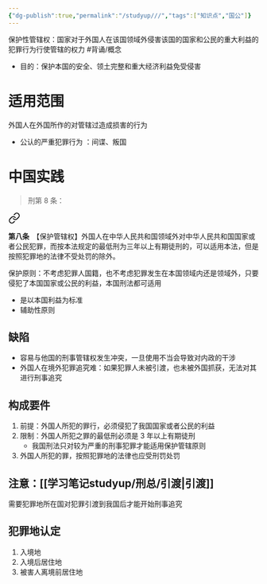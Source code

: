 ```yaml
---
{"dg-publish":true,"permalink":"/studyup///","tags":["知识点","国公"]}
---
```


 保护性管辖权：国家对于外国人在该国领域外侵害该国的国家和公民的重大利益的犯罪行为行使管辖的权力 #背诵/概念 
 - 目的：保护本国的安全、领土完整和重大经济利益免受侵害
# 适用范围
外国人在外国所作的对管辖过造成损害的行为
- 公认的严重犯罪行为 ：间谍、叛国
# 中国实践
>刑第 8 条：
<div class="transclusion internal-embed is-loaded"><a class="markdown-embed-link" href="/////#t8" aria-label="Open link"><svg xmlns="http://www.w3.org/2000/svg" width="24" height="24" viewBox="0 0 24 24" fill="none" stroke="currentColor" stroke-width="2" stroke-linecap="round" stroke-linejoin="round" class="svg-icon lucide-link"><path d="M10 13a5 5 0 0 0 7.54.54l3-3a5 5 0 0 0-7.07-7.07l-1.72 1.71"></path><path d="M14 11a5 5 0 0 0-7.54-.54l-3 3a5 5 0 0 0 7.07 7.07l1.71-1.71"></path></svg></a><div class="markdown-embed">



**第八条**　【保护管辖权】外国人在中华人民共和国领域外对中华人民共和国国家或者公民犯罪，而按本法规定的最低刑为三年以上有期徒刑的，可以适用本法，但是按照犯罪地的法律不受处罚的除外。 

</div></div>


保护原则：不考虑犯罪人国籍，也不考虑犯罪发生在本国领域内还是领域外，只要侵犯了本国国家或公民的利益，本国刑法都可适用
- 是以本国利益为标准
- 辅助性原则
## 缺陷
- 容易与他国的刑事管辖权发生冲突，一旦使用不当会导致对内政的干涉
- 外国人在境外犯罪追究难：如果犯罪人未被引渡，也未被外国抓获，无法对其进行刑事追究
## 构成要件
1. 前提：外国人所犯的罪行，必须侵犯了我国国家或者公民的利益
2. 限制：外国人所犯之罪的最低刑必须是 3 年以上有期徒刑
	- 我国刑法只对较为严重的刑事犯罪才能适用保护管辖原则
3. 外国人所犯的罪，按照犯罪地的法律也应受刑罚处罚
## 注意：[[学习笔记studyup/刑总/引渡\|引渡]]
需要犯罪地所在国对犯罪引渡到我国后才能开始刑事追究
## 犯罪地认定
1. 入境地
2. 入境后居住地
3. 被害人离境前居住地
